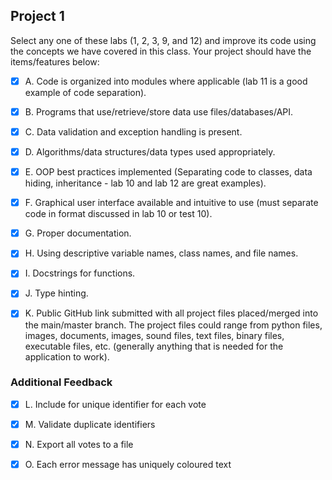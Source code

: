 ## **Project 1** ##

Select any one of these labs (1, 2, 3, 9, and 12) and improve its code using the concepts we have covered in this class. Your project should have the items/features below:

- [x] A. Code is organized into modules where applicable (lab 11 is a good example of code separation).

- [x] B. Programs that use/retrieve/store data use files/databases/API.

- [x] C. Data validation and exception handling is present.

- [x] D. Algorithms/data structures/data types used appropriately.

- [x] E. OOP best practices implemented (Separating code to classes, data hiding, inheritance - lab 10 and lab 12 are great examples).

- [x] F. Graphical user interface available and intuitive to use (must separate code in format discussed in lab 10 or test 10).

- [x] G. Proper documentation.

- [x] H. Using descriptive variable names, class names, and file names.

- [x] I. Docstrings for functions.

- [x] J. Type hinting.

- [x] K. Public GitHub link submitted with all project files placed/merged into the main/master branch. The project files could range from python files, images, documents, images, sound files, text files, binary files, executable files, etc. (generally anything that is needed for the application to work).

### **Additional Feedback** ###

- [x] L. Include for unique identifier for each vote

- [x] M. Validate duplicate identifiers

- [x] N. Export all votes to a file

- [x] O. Each error message has uniquely coloured text